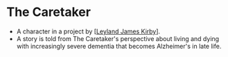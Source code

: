 # The Caretaker

- A character in a project by [[Leyland James Kirby]].
- A story is told from The Caretaker's perspective about living and dying with
  increasingly severe dementia that becomes Alzheimer's in late life.

[//begin]: # "Autogenerated link references for markdown compatibility"
[Leyland James Kirby]: leyland-james-kirby "Leyland James Kirby"
[//end]: # "Autogenerated link references"
